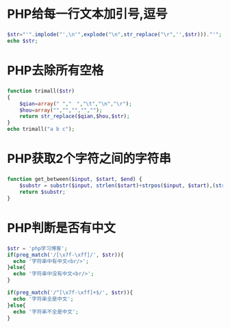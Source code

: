 # PHP给每一行文本加引号,逗号
###
```PHP
$str="'".implode("',\n'",explode("\n",str_replace("\r",'',$str)))."'";
echo $str;
```
# PHP去除所有空格
###
```PHP
function trimall($str)
{
    $qian=array(" ","　","\t","\n","\r");
    $hou=array("","","","","");
    return str_replace($qian,$hou,$str); 
}
echo trimall("a b c");
```
# PHP获取2个字符之间的字符串
###
```PHP
function get_between($input, $start, $end) {
    $substr = substr($input, strlen($start)+strpos($input, $start),(strlen($input) - strpos($input, $end))*(-1));
    return $substr;
}
```
# PHP判断是否有中文
###
```PHP
$str = 'php学习博客';
if(preg_match('/[\x7f-\xff]/', $str)){
  echo '字符串中有中文<br/>';
}else{
  echo '字符串中没有中文<br/>';
}

if(preg_match('/^[\x7f-\xff]+$/', $str)){
  echo '字符串全是中文';
}else{
  echo '字符串不全是中文';
}
```
